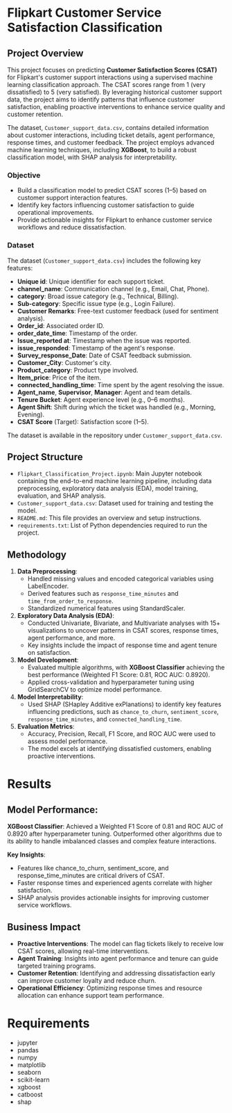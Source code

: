 # Flipkart Customer Service Satisfaction Classification

## Project Overview
This project focuses on predicting **Customer Satisfaction Scores (CSAT)** for Flipkart's customer support interactions using a supervised machine learning classification approach. The CSAT scores range from 1 (very dissatisfied) to 5 (very satisfied). By leveraging historical customer support data, the project aims to identify patterns that influence customer satisfaction, enabling proactive interventions to enhance service quality and customer retention.

The dataset, `Customer_support_data.csv`, contains detailed information about customer interactions, including ticket details, agent performance, response times, and customer feedback. The project employs advanced machine learning techniques, including **XGBoost**, to build a robust classification model, with SHAP analysis for interpretability.

### Objective
- Build a classification model to predict CSAT scores (1–5) based on customer support interaction features.
- Identify key factors influencing customer satisfaction to guide operational improvements.
- Provide actionable insights for Flipkart to enhance customer service workflows and reduce dissatisfaction.

### Dataset
The dataset (`Customer_support_data.csv`) includes the following key features:
- **Unique id**: Unique identifier for each support ticket.
- **channel_name**: Communication channel (e.g., Email, Chat, Phone).
- **category**: Broad issue category (e.g., Technical, Billing).
- **Sub-category**: Specific issue type (e.g., Login Failure).
- **Customer Remarks**: Free-text customer feedback (used for sentiment analysis).
- **Order_id**: Associated order ID.
- **order_date_time**: Timestamp of the order.
- **Issue_reported at**: Timestamp when the issue was reported.
- **issue_responded**: Timestamp of the agent's response.
- **Survey_response_Date**: Date of CSAT feedback submission.
- **Customer_City**: Customer's city.
- **Product_category**: Product type involved.
- **Item_price**: Price of the item.
- **connected_handling_time**: Time spent by the agent resolving the issue.
- **Agent_name**, **Supervisor**, **Manager**: Agent and team details.
- **Tenure Bucket**: Agent experience level (e.g., 0–6 months).
- **Agent Shift**: Shift during which the ticket was handled (e.g., Morning, Evening).
- **CSAT Score** (Target): Satisfaction score (1–5).

The dataset is available in the repository under `Customer_support_data.csv`.

## Project Structure
- `Flipkart_Classification_Project.ipynb`: Main Jupyter notebook containing the end-to-end machine learning pipeline, including data preprocessing, exploratory data analysis (EDA), model training, evaluation, and SHAP analysis.
- `Customer_support_data.csv`: Dataset used for training and testing the model.
- `README.md`: This file provides an overview and setup instructions.
- `requirements.txt`: List of Python dependencies required to run the project.

## Methodology
1. **Data Preprocessing**:
   - Handled missing values and encoded categorical variables using LabelEncoder.
   - Derived features such as `response_time_minutes` and `time_from_order_to_response`.
   - Standardized numerical features using StandardScaler.
2. **Exploratory Data Analysis (EDA)**:
   - Conducted Univariate, Bivariate, and Multivariate analyses with 15+ visualizations to uncover patterns in CSAT scores, response times, agent performance, and more.
   - Key insights include the impact of response time and agent tenure on satisfaction.
3. **Model Development**:
   - Evaluated multiple algorithms, with **XGBoost Classifier** achieving the best performance (Weighted F1 Score: 0.81, ROC AUC: 0.8920).
   - Applied cross-validation and hyperparameter tuning using GridSearchCV to optimize model performance.
4. **Model Interpretability**:
   - Used SHAP (SHapley Additive exPlanations) to identify key features influencing predictions, such as `chance_to_churn`, `sentiment_score`, `response_time_minutes`, and `connected_handling_time`.
5. **Evaluation Metrics**:
   - Accuracy, Precision, Recall, F1 Score, and ROC AUC were used to assess model performance.
   - The model excels at identifying dissatisfied customers, enabling proactive interventions.

# Results
## Model Performance:
**XGBoost Classifier**: Achieved a Weighted F1 Score of 0.81 and ROC AUC of 0.8920 after hyperparameter tuning.
Outperformed other algorithms due to its ability to handle imbalanced classes and complex feature interactions.

**Key Insights**:
* Features like chance_to_churn, sentiment_score, and response_time_minutes are critical drivers of CSAT.
* Faster response times and experienced agents correlate with higher satisfaction.
* SHAP analysis provides actionable insights for improving customer service workflows.

## Business Impact
* **Proactive Interventions**: The model can flag tickets likely to receive low CSAT scores, allowing real-time interventions.
* **Agent Training**: Insights into agent performance and tenure can guide targeted training programs.
* **Customer Retention**: Identifying and addressing dissatisfaction early can improve customer loyalty and reduce churn.
* **Operational Efficiency**: Optimizing response times and resource allocation can enhance support team performance.

# Requirements
* jupyter
* pandas
* numpy
* matplotlib
* seaborn
* scikit-learn
* xgboost
* catboost
* shap
